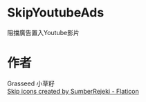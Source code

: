# SkipYoutubeAds
阻擋廣告置入Youtube影片
# 作者
Grasseed 小草籽<br>
[Skip icons created by SumberRejeki - Flaticon](https://www.flaticon.com/free-icons/skip "skip icons")<br>
